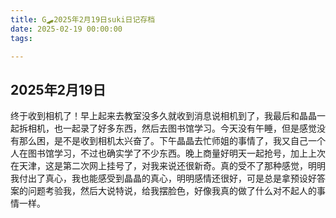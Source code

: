 ```yaml
---
title: G🛹2025年2月19日suki日记存档
date: 2025-02-19 00:00:00
tags:

---
```


## 2025年2月19日

终于收到相机了！早上起来去教室没多久就收到消息说相机到了，我最后和晶晶一起拆相机，也一起录了好多东西，然后去图书馆学习。今天没有午睡，但是感觉没有那么困，是不是收到相机太兴奋了。下午晶晶去忙师姐的事情了，我又自己一个人在图书馆学习，不过也确实学了不少东西。晚上商量好明天一起抢号，加上上次在天津，这是第二次网上挂号了，对我来说还很新奇。真的受不了那种感觉，明明我付出了真心，我也能感受到晶晶的真心，明明感情还很好，可是总是拿预设好答案的问题考验我，然后大说特说，给我摆脸色，好像我真的做了什么对不起人的事情一样。
